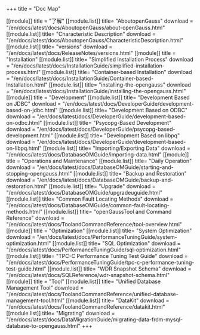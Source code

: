 +++
title = "Doc Map"

[[module]]
    title = "了解"
    [[module.list]]
        title= "AboutopenGauss"
        download = "/en/docs/latest/docs/AboutopenGauss/about-openGauss.html"
    [[module.list]]
        title= "Characteristic Description"
        download = "/en/docs/latest/docs/AboutopenGauss/CharacteristicDescription.html"
    [[module.list]]
        title= "versions"
        download = "/en/docs/latest/docs/ReleaseNotes/versions.html"
[[module]]
    title = "Installation"
    [[module.list]]
        title= "Simplified Installation Process"
        download = "/en/docs/latest/docs/InstallationGuide/simplified-installation-process.html"
    [[module.list]]
        title= "Container-based Installation"
        download = "/en/docs/latest/docs/InstallationGuide/Container-based-Installation.html"
    [[module.list]]
        title= "installing-the-opengauss"
        download = "/en/docs/latest/docs/InstallationGuide/installing-the-opengauss.html"
[[module]]
    title = "Development"
    [[module.list]]
        title= "Development Based on JDBC"
        download = "/en/docs/latest/docs/DeveloperGuide/development-based-on-jdbc.html"
    [[module.list]]
        title= "Development Based on ODBC"
        download = "/en/docs/latest/docs/DeveloperGuide/development-based-on-odbc.html"
    [[module.list]]
        title= "Psycopg-Based Development"
        download = "/en/docs/latest/docs/DeveloperGuide/psycopg-based-development.html"
    [[module.list]]
        title= "Development Based on libpq"
        download = "/en/docs/latest/docs/DeveloperGuide/development-based-on-libpq.html"
    [[module.list]]
        title= "Importing/Exporting  Data"
        download = "/en/docs/latest/docs/DatabaseOMGuide/importing-data.html"
[[module]]
    title = "Operations and Maintenance"
    [[module.list]]
        title= "Daily Operation"
        download = "/en/docs/latest/docs/DatabaseOMGuide/starting-and-stopping-opengauss.html"
    [[module.list]]
        title= "Backup and Restoration"
        download = "/en/docs/latest/docs/DatabaseOMGuide/backup-and-restoration.html"
    [[module.list]]
        title= "Upgrade"
        download = "/en/docs/latest/docs/DatabaseOMGuide/upgradeuguide.html"
    [[module.list]]
        title= "Common Fault Locating Methods"
        download = "/en/docs/latest/docs/DatabaseOMGuide/common-fault-locating-methods.html"
    [[module.list]]
        title= "openGaussTool and Command Reference"
        download = "/en/docs/latest/docs/ToolandCommandReference/tool-overview.html"
[[module]]
    title = "Optimization"
    [[module.list]]
        title= "System Optimization"
        download = "/en/docs/latest/docs/PerformanceTuningGuide/system-optimization.html"
    [[module.list]]
        title= "SQL Optimization"
        download = "/en/docs/latest/docs/PerformanceTuningGuide/sql-optimization.html"
    [[module.list]]
        title= "TPC-C Performance Tuning Test Guide"
        download = "/en/docs/latest/docs/PerformanceTuningGuide/tpc-c-performance-tuning-test-guide.html"
    [[module.list]]
        title= "WDR Snapshot Schema"
        download = "/en/docs/latest/docs/SQLReference/wdr-snapshot-schema.html"
[[module]]
    title = "Tool"
    [[module.list]]
        title= "Unified Database Management Tool"
        download = "/en/docs/latest/docs/ToolandCommandReference/unified-database-management-tool.html"
    [[module.list]]
        title= "DataKit"
        download = "/en/docs/latest/docs/ToolandCommandReference/datakit.html"
    [[module.list]]
        title= "Migrating"
        download = "/en/docs/latest/docs/DataMigrationGuide/migrating-data-from-mysql-database-to-opengauss.html"
+++
